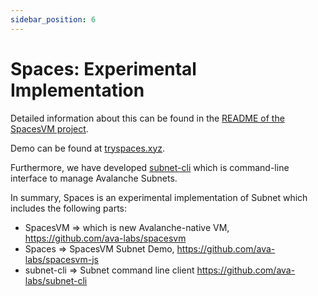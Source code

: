 ```yaml
---
sidebar_position: 6
---
```


# Spaces: Experimental Implementation

Detailed information about this can be found in the [README of the SpacesVM project](https://github.com/ava-labs/spacesvm#spaces-virtual-machine-spacesvm).

Demo can be found at [tryspaces.xyz](https://tryspaces.xyz/).

Furthermore, we have developed [subnet-cli](https://github.com/ava-labs/subnet-cli) which is command-line interface to manage Avalanche Subnets.

In summary, Spaces is an experimental implementation of Subnet which includes the following parts:

- SpacesVM => which is new Avalanche-native VM, https://github.com/ava-labs/spacesvm
- Spaces => SpacesVM Subnet Demo, https://github.com/ava-labs/spacesvm-js
- subnet-cli => Subnet command line client https://github.com/ava-labs/subnet-cli
